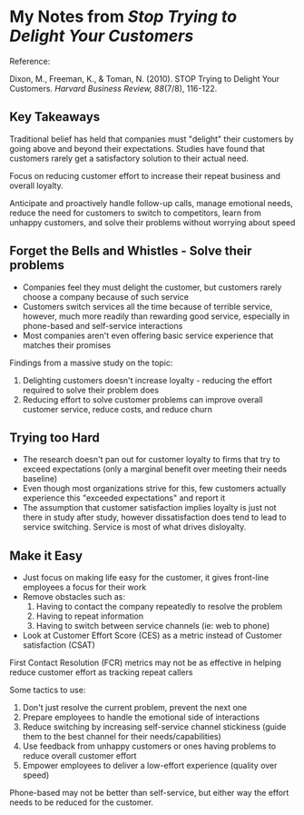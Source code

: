 # My Notes from *Stop Trying to Delight Your Customers* #
Reference:

Dixon, M., Freeman, K., & Toman, N. (2010). STOP Trying to Delight Your
Customers. *Harvard Business Review, 88*(7/8), 116-122.

## Key Takeaways ##
Traditional belief has held that companies must "delight" their customers by
going above and beyond their expectations.  Studies have found that customers
rarely get a satisfactory solution to their actual need.

Focus on reducing customer effort to increase their repeat business and overall
loyalty.

Anticipate and proactively handle follow-up calls, manage emotional needs,
reduce the need for customers to switch to competitors, learn from unhappy
customers, and solve their problems without worrying about speed

## Forget the Bells and Whistles - Solve their problems ##
- Companies feel they must delight the customer, but customers rarely choose
a company because of such service
- Customers switch services all the time because of terrible service, however,
much more readily than rewarding good service, especially in phone-based and
self-service interactions
- Most companies aren't even offering basic service experience that matches
their promises

Findings from a massive study on the topic:
1. Delighting customers doesn't increase loyalty - reducing the effort required
to solve their problem does
2. Reducing effort to solve customer problems can improve overall customer
service, reduce costs, and reduce churn

## Trying too Hard ##
- The research doesn't pan out for customer loyalty to firms that try to exceed
expectations (only a marginal benefit over meeting their needs baseline)
- Even though most organizations strive for this, few customers actually
experience this "exceeded expectations" and report it
- The assumption that customer satisfaction implies loyalty is just not there
in study after study, however dissatisfaction does tend to lead to service
switching.  Service is most of what drives disloyalty.

## Make it Easy ##
- Just focus on making life easy for the customer, it gives front-line employees
a focus for their work
- Remove obstacles such as:
  1. Having to contact the company repeatedly to resolve the problem
  2. Having to repeat information
  3. Having to switch between service channels (ie: web to phone)
- Look at Customer Effort Score (CES) as a metric instead of Customer
satisfaction (CSAT)

First Contact Resolution (FCR) metrics may not be as effective in helping
reduce customer effort as tracking repeat callers

Some tactics to use:
1. Don't just resolve the current problem, prevent the next one
2. Prepare employees to handle the emotional side of interactions
3. Reduce switching by increasing self-service channel stickiness (guide them
  to the best channel for their needs/capabilities)
4. Use feedback from unhappy customers or ones having problems to reduce
overall customer effort
5. Empower employees to deliver a low-effort experience (quality over speed)

Phone-based may not be better than self-service, but either way the effort needs
to be reduced for the customer.
